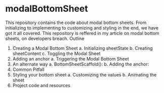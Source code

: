 # modalBottomSheet
This repository contains the code about modal bottom sheets. From initializing to implementing to customizing and styling in the end, we have got it all covered.
This repository is reffered in my article on modal bottom sheets, on developers breach.
Outline
1. Creating a Modal Bottom Sheet
  a. Initializing sheetState
  b. Creating sheetContent
  c. Toggling the Modal Sheet
2. Adding an anchor
  a. Triggering the Modal Bottom Sheet
3. An alternate way
  a. BottomSheetScaffold():
  b. Adding the anchor:
4. Common Pitfall
5. Styling your bottom sheet
  a. Customizing the values
  b. Animating the sheet
6. Project code and resources
